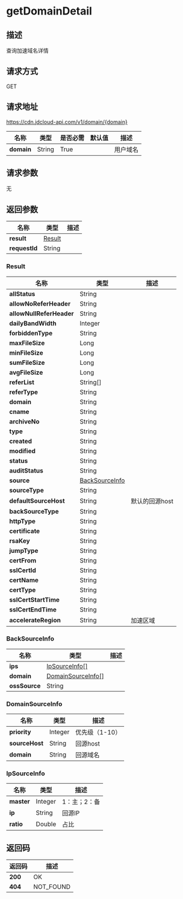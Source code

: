 # getDomainDetail


## 描述
查询加速域名详情

## 请求方式
GET

## 请求地址
https://cdn.jdcloud-api.com/v1/domain/{domain}

|名称|类型|是否必需|默认值|描述|
|---|---|---|---|---|
|**domain**|String|True| |用户域名|

## 请求参数
无


## 返回参数
|名称|类型|描述|
|---|---|---|
|**result**|[Result](getdomaindetail#result)| |
|**requestId**|String| |

### <div id="result">Result</div>
|名称|类型|描述|
|---|---|---|
|**allStatus**|String| |
|**allowNoReferHeader**|String| |
|**allowNullReferHeader**|String| |
|**dailyBandWidth**|Integer| |
|**forbiddenType**|String| |
|**maxFileSize**|Long| |
|**minFileSize**|Long| |
|**sumFileSize**|Long| |
|**avgFileSize**|Long| |
|**referList**|String[]| |
|**referType**|String| |
|**domain**|String| |
|**cname**|String| |
|**archiveNo**|String| |
|**type**|String| |
|**created**|String| |
|**modified**|String| |
|**status**|String| |
|**auditStatus**|String| |
|**source**|[BackSourceInfo](getdomaindetail#backsourceinfo)| |
|**sourceType**|String| |
|**defaultSourceHost**|String|默认的回源host|
|**backSourceType**|String| |
|**httpType**|String| |
|**certificate**|String| |
|**rsaKey**|String| |
|**jumpType**|String| |
|**certFrom**|String| |
|**sslCertId**|String| |
|**certName**|String| |
|**certType**|String| |
|**sslCertStartTime**|String| |
|**sslCertEndTime**|String| |
|**accelerateRegion**|String|加速区域|
### <div id="backsourceinfo">BackSourceInfo</div>
|名称|类型|描述|
|---|---|---|
|**ips**|[IpSourceInfo[]](getdomaindetail#ipsourceinfo)| |
|**domain**|[DomainSourceInfo[]](getdomaindetail#domainsourceinfo)| |
|**ossSource**|String| |
### <div id="domainsourceinfo">DomainSourceInfo</div>
|名称|类型|描述|
|---|---|---|
|**priority**|Integer|优先级（1-10）|
|**sourceHost**|String|回源host|
|**domain**|String|回源域名|
### <div id="ipsourceinfo">IpSourceInfo</div>
|名称|类型|描述|
|---|---|---|
|**master**|Integer|1：主；2：备|
|**ip**|String|回源IP|
|**ratio**|Double|占比|

## 返回码
|返回码|描述|
|---|---|
|**200**|OK|
|**404**|NOT_FOUND|